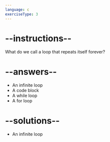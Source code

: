 ```yaml
---
language: c
exerciseType: 3
---
```


# --instructions--

What do we call a loop that repeats itself forever?

# --answers--

- An infinite loop
- A code block
- A while loop
- A for loop

# --solutions--

- An infinite loop
